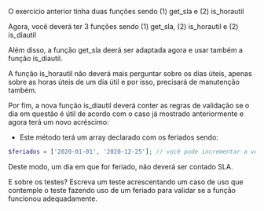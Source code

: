  O exercício anterior tinha duas funções sendo (1) get_sla e (2) is_horautil
 
 Agora, você deverá ter 3 funções sendo (1) get_sla, (2) is_horautil e (2) is_diautil
 
 Além disso, a função get_sla deerá ser adaptada agora e usar também a função is_diautil.
 
 A função is_horautil não deverá mais perguntar sobre os dias úteis, apenas sobre as horas úteis de um dia útil e por isso, precisará de manutenção também.
 
 Por fim, a nova função is_diautil deverá conter as regras de validação se o dia em questão é útil de acordo com o caso já mostrado anteriormente e agora terá um novo acréscimo:
 
 - Este método terá um array declarado com os feriados sendo:
 
 ```php
 $feriados = ['2020-01-01', '2020-12-25']; // você pode incrementar a vontade aqui as datas
 ```
 
 Deste modo, um dia em que for feriado, não deverá ser contado SLA.
 
 E sobre os testes? Escreva um teste acrescentando um caso de uso que contemple o teste fazendo uso de um feriado para validar se a função funcionou adequadamente.
 
 
